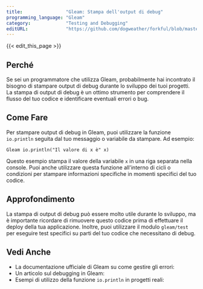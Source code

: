 ```yaml
---
title:                "Gleam: Stampa dell'output di debug"
programming_language: "Gleam"
category:             "Testing and Debugging"
editURL:              "https://github.com/dogweather/forkful/blob/master/content/it/gleam/printing-debug-output.md"
---
```


{{< edit_this_page >}}

## Perché

Se sei un programmatore che utilizza Gleam, probabilmente hai incontrato il bisogno di stampare output di debug durante lo sviluppo dei tuoi progetti. La stampa di output di debug è un ottimo strumento per comprendere il flusso del tuo codice e identificare eventuali errori o bug.

## Come Fare

Per stampare output di debug in Gleam, puoi utilizzare la funzione ```io.println``` seguita dal tuo messaggio o variabile da stampare. Ad esempio:

```
Gleam io.println("Il valore di x è" x)
```

Questo esempio stampa il valore della variabile ```x``` in una riga separata nella console. Puoi anche utilizzare questa funzione all'interno di cicli o condizioni per stampare informazioni specifiche in momenti specifici del tuo codice.

## Approfondimento

La stampa di output di debug può essere molto utile durante lo sviluppo, ma è importante ricordare di rimuovere questo codice prima di effettuare il deploy della tua applicazione. Inoltre, puoi utilizzare il modulo ```gleam/test``` per eseguire test specifici su parti del tuo codice che necessitano di debug.

## Vedi Anche

- La documentazione ufficiale di Gleam su come gestire gli errori: <link>
- Un articolo sul debugging in Gleam: <link>
- Esempi di utilizzo della funzione ```io.println``` in progetti reali: <link>